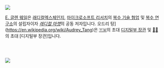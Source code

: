 ![](https://raw.githubusercontent.com/pluralitybook/plurality/main/figs/author-AudreyGlen.jpg)

 [E. 글렌 웨일](https://www.glenweyl.com)은 [래디컬엑스체인지](https://www.radicalxchange.org), [마이크로소프트 리서치](https://www.microsoft.com/en-us/research/)의 [복수 기술 협업](https://aka.ms/plural) 및 [복수 연구소](https://plurality.institute)의 설립자이자 [*래디컬 마켓*](https://press.princeton.edu/books/hardcover/9780691177502/radical-markets)의 공동 저자입니다.  오드리 탕](https://en.wikipedia.org/wiki/Audrey_Tang)은 [🇹🇼](https://en.wikipedia.org/wiki/Taiwan)의 초대 [디지털부 장관](https://en.wikipedia.org/wiki/Ministry_of_Digital_Affairs_%28Taiwan%29) 및 [🏳️‍⚧️](https://en.wikipedia.org/wiki/List_of_transgender_political_office-holders)의 초대 [디지털부 장관]입니다.          

<br></br>

![](https://raw.githubusercontent.com/pluralitybook/plurality/main/figs/author-Community.png)
